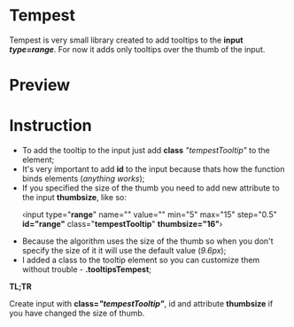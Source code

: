 # Tempest


Tempest is very small library created to add tooltips to the <b>input <i>type=range</i></b>. For now it adds only tooltips over the thumb of the input. 

# Preview



# Instruction

<ul>
  <li>To add the tooltip to the input just add <b>class</b> <i>"tempestTooltip"</i> to the element;</li>
  <li>It's very important to add <b>id</b> to the input because thats how the function binds elements (<i>anything works</i>);</li>
  <li>If you specified the size of the thumb you need to add new attribute to the input <b>thumbsize</b>, like so:
<p>&#8249;input type="<b>range</b>" name="" value="" min="5" max="15" step="0.5" <b>id="range"</b> class="<b>tempestTooltip</b>" <b>thumbsize="16"</b>&#8250;</p>
  </li>
  <li>Because the algorithm uses the size of the thumb so when you don't specify the size of it it will use the default value (<i>9.6px</i>);</li>
  <li>I added a class to the tooltip element so you can customize them without trouble - <b>.tooltipsTempest</b>;</li>
</ul>

<b>TL;TR</b>
<p>Create input with <b>class=<i>"tempestTooltip"</i></b>, id and attribute <b>thumbsize</b> if you have changed the size of thumb.</p>

